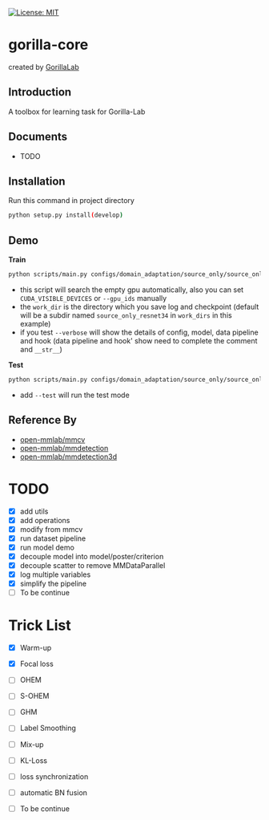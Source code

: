 [![License: MIT](https://img.shields.io/badge/License-MIT-yellow.svg)](https://opensource.org/licenses/MIT)

# gorilla-core

created by [GorillaLab](empty)

## Introduction
A toolbox for learning task for Gorilla-Lab

## Documents
- TODO


## Installation
Run this command in project directory
```sh
python setup.py install(develop)
```


## Demo
**Train**
```sh
python scripts/main.py configs/domain_adaptation/source_only/source_only_resnet34.py --work_dir/$work_dir
```
- this script will search the empty gpu automatically, also you can set `CUDA_VISIBLE_DEVICES` or `--gpu_ids` manually
- the `work_dir` is the directory which you save log and checkpoint (default will be a subdir named `source_only_resnet34` in `work_dirs` in this example)
- if you test `--verbose` will show the details of config, model, data pipeline and hook (data pipeline and hook' show need to complete the comment and `__str__`)

**Test**
```sh
python scripts/main.py configs/domain_adaptation/source_only/source_only_resnet34.py --test
```
- add `--test` will run the test mode



## Reference By
- [open-mmlab/mmcv](https://github.com/open-mmlab/mmcv)
- [open-mmlab/mmdetection](https://github.com/open-mmlab/mmdetection)
- [open-mmlab/mmdetection3d](https://github.com/open-mmlab/mmdetection3d)


# TODO
- [x] add utils
- [x] add operations
- [x] modify from mmcv
- [x] run dataset pipeline
- [x] run model demo
- [x] decouple model into model/poster/criterion
- [x] decouple scatter to remove MMDataParallel
- [x] log multiple variables
- [x] simplify the pipeline
- [ ] To be continue

# Trick List
- [x] Warm-up
- [x] Focal loss
- [ ] OHEM
- [ ] S-OHEM
- [ ] GHM
- [ ] Label Smoothing
- [ ] Mix-up
- [ ] KL-Loss
- [ ] loss synchronization
- [ ] automatic BN fusion
- [ ] To be continue


